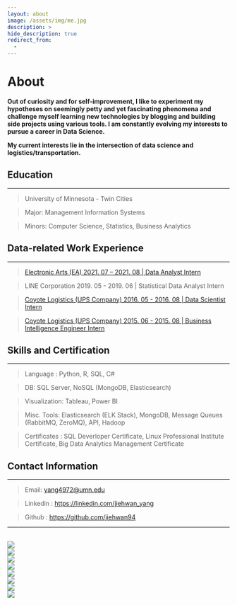 ```yaml
---
layout: about
image: /assets/img/me.jpg
description: >
hide_description: true
redirect_from:
  -
---
```


# About

<!--author-->


<!-- <center>Major: Management Information Systems</center>

<center>Minors: Computer Science, Statistics, Business Analytics</center> -->

**Out of curiosity and for self-improvement, I like to experiment my hypotheses on seemingly petty and yet fascinating phenomena and challenge myself learning new technologies by blogging and building side projects using various tools. I am constantly evolving my interests to pursue a career in Data Science.**

**My current interests lie in the intersection of data science and logistics/transportation.**


## Education
---
> University of Minnesota - Twin Cities

>Major: Management Information Systems

>Minors: Computer Science, Statistics, Business Analytics


## Data-related Work Experience
---
> [Electronic Arts (EA) 2021. 07 – 2021. 08 \| Data Analyst Intern](https://jiehwan94.github.io/project/2021-08-30-QA-Internship-Project/)


> LINE Corporation 2019. 05 - 2019. 06 \| Statistical Data Analyst Intern

> [Coyote Logistics (UPS Company) 2016. 05 - 2016. 08 \| Data Scientist Intern](https://jiehwan94.github.io/project/2016-08-29-DS-Internship-Project/)

> [Coyote Logistics (UPS Company) 2015. 06 - 2015. 08 \| Business Intelligence Engineer Intern](https://jiehwan94.github.io/project/2015-08-30-BI-Internship-Project/)


## Skills and Certification
---
>Language : Python, R, SQL, C#

>DB: SQL Server, NoSQL (MongoDB, Elasticsearch)

>Visualization: Tableau, Power BI

>Misc. Tools: Elasticsearch (ELK Stack), MongoDB, Message Queues (RabbitMQ, ZeroMQ), API, Hadoop

>Certificates : SQL Deverloper Certificate, Linux Professional Institute Certificate, Big Data Analytics Management Certificate

## Contact Information
---
> Email: yang4972@umn.edu

> Linkedin : <a href="https://www.linkedin.com/in/jiehwan-yang-8342a791/">https://linkedin.com/jiehwan_yang</a>

> Github : <a href="https://github.com/jiehwan94">https://github.com/jiehwan94</a>


---


<br>

<div class="me">
    <div><img src= "/assets/img/me5.jpg"></div>
    <div><img src= "/assets/img/me6.jpg"></div>
    <div><img src= "/assets/img/me7.jpg"></div>
    <div><img src= "/assets/img/me0.jpg"></div>
    <div><img src= "/assets/img/me2.jpg"></div>
    <div><img src= "/assets/img/me3.jpg"></div>
    <div><img src= "/assets/img/me4.jpg"></div>
    <div><img src= "/assets/img/me8.jpg"></div>
</div>

  <script>
    $(document).ready(function(){
      $('.me').slick();
    });
  </script>
